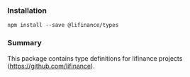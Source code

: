 ### Installation

```
npm install --save @lifinance/types
```

### Summary

This package contains type definitions for lifinance projects (https://github.com/lifinance).
